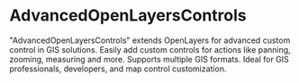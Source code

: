 # AdvancedOpenLayersControls
"AdvancedOpenLayersControls" extends OpenLayers for advanced custom control in GIS solutions. Easily add custom controls for actions like panning, zooming, measuring and more. Supports multiple GIS formats. Ideal for GIS professionals, developers, and map control customization.
